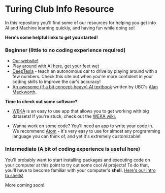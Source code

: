 # Turing Club Info Resource

In this repository you'll find some of our resources for helping you get into AI and Machine learning quickly, and having fun while doing so!

**Here's some helpful links to get you started!**

### Beginner (little to no coding experience required)
- [Our website!](ubcturingclub.squarespace.com)
- [Play around with AI here, get your feet wet](https://experiments.withgoogle.com/ai)
- [DeepTesla](http://selfdrivingcars.mit.edu/deeptesla/) - teach an autonomous car to drive by playing around with a few numbers. Check this site out when you're more confident in your coding skills to improve the car's accuracy!
- [An awesome (if a bit concept-heavy) AI textbook](http://artint.info/) written by UBC's [Alan Mackworth](http://www.cs.ubc.ca/~mack/).

**Time to check out some software?**

- [WEKA](https://www.cs.waikato.ac.nz/ml/weka/index.html) is an easy to use app that allows you to get working with big datasets! If you're stuck, check out the [WEKA wiki.](http://weka.wikispaces.com/Frequently+Asked+Questions)

- Wanna work on some code? You'll need an app to write your code in. We recommend [Atom](https://atom.io/) - it's very easy to use for almost any programming language you can think of, and yet it's extremely customizable!

### Intermediate (A bit of coding experience is useful here)

You'll probably want to start installing packages and executing code on your computer at this point to try out some cool AI projects! To do that, you'll have to become familiar with your computer's **shell**. [Here's our intro to shells!](https://github.com/turing-club/info/blob/master/intro-to-shells.md)

More coming soon!

